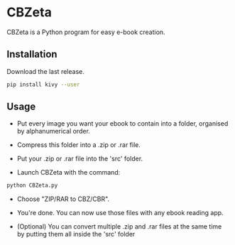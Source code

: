 # CBZeta

CBZeta is a Python program for easy e-book creation.

## Installation

Download the last release.

```bash
pip install kivy --user
```

## Usage

- Put every image you want your ebook to contain into a folder, organised by alphanumerical order.

- Compress this folder into a .zip or .rar file.

- Put your .zip or .rar file into the 'src' folder.

- Launch CBZeta with the command:

```bash
python CBZeta.py
```

- Choose "ZIP/RAR to CBZ/CBR".

- You're done. You can now use those files with any ebook reading app.

- (Optional) You can convert multiple .zip and .rar files at the same time by putting them all inside the 'src' folder